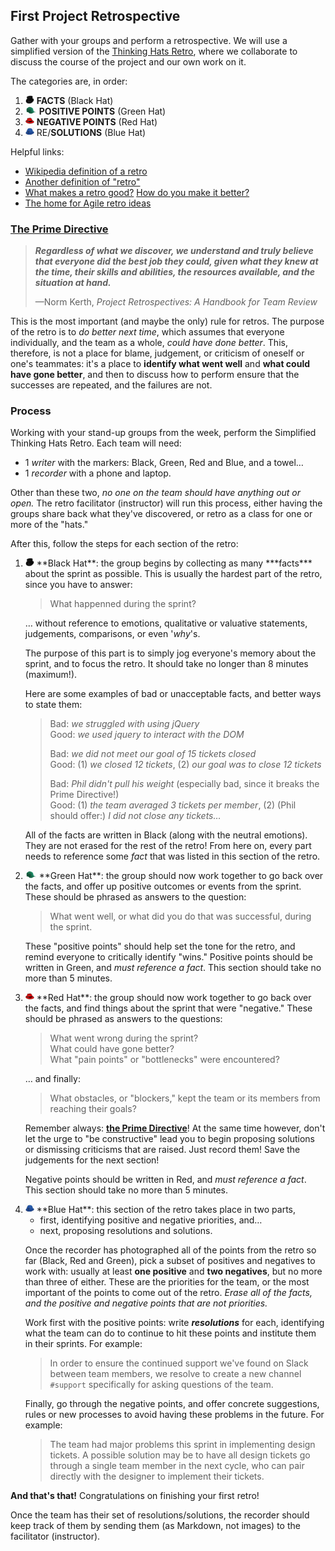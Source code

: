 ## First Project Retrospective

Gather with your groups and perform a retrospective. We will use a 
simplified version of the [Thinking Hats Retro][thinking-hats], where we
collaborate to discuss the course of the project and our own work on it.

The categories are, in order:

1. <img src="assets/black-hat.jpg" height="14px"> **FACTS** (Black Hat)
2. <img src="assets/green-hat.jpg" height="14px"> **POSITIVE POINTS** (Green Hat)
3. <img src="assets/red-hat.png" height="14px">   **NEGATIVE POINTS** (Red Hat)
4. <img src="assets/blue-hat.jpg" height="14px">  RE/**SOLUTIONS** (Blue Hat)

Helpful links:

- [Wikipedia definition of a retro][wiki-def]
- [Another definition of "retro"][retro-def]
- [What makes a retro good?][better-retro] [How do you make it better?][better-atlas]
- [The home for Agile retro ideas][retros]

### [The Prime Directive][prime-directive]

> ***Regardless of what we discover, we understand and truly believe 
> that everyone did the best job they could, given what they knew at the
> time, their skills and abilities, the resources available, and the 
> situation at hand.***
>
> —Norm Kerth, *Project Retrospectives: A Handbook for Team Review*

This is the most important (and maybe the only) rule for retros. The
purpose of the retro is to *do better next time*, which assumes that
everyone individually, and the team as a whole, *could have done better*.
This, therefore, is not a place for blame, judgement, or criticism of 
oneself or one's teammates: it's a place to **identify what went well** 
and **what could have gone better**, and then to discuss how to perform 
ensure that the successes are repeated, and the failures are not.

### Process

Working with your stand-up groups from the week, perform the Simplified
Thinking Hats Retro. Each team will need:

- 1 *writer* with the markers: Black, Green, Red and Blue, and a towel…
- 1 *recorder* with a phone and laptop.

Other than these two, *no one on the team should have anything out or 
open.* The retro facilitator (instructor) will run this process, either 
having the groups share back what they've discovered, or retro as a 
class for one or more of the "hats."

After this, follow the steps for each section of the retro:

1.  <img src="assets/black-hat.jpg" height="14px">
    **Black Hat**: the group begins by collecting as many
    ***facts*** about the sprint as possible. This is usually the
    hardest part of the retro, since you have to answer: 

    > What happenned during the sprint?

    … without reference to emotions, qualitative or valuative 
    statements, judgements, comparisons, or even '*why*'s.

    The purpose of this part is to simply jog everyone's memory about
    the sprint, and to focus the retro. It should take no longer than 8
    minutes (maximum!).

    Here are some examples of bad or unacceptable facts, and better ways
    to state them:

    > Bad: *we struggled with using jQuery*   
    > Good: *we used jquery to interact with the DOM*   
    > 
    > Bad: *we did not meet our goal of 15 tickets closed*   
    > Good: (1) *we closed 12 tickets*, 
    >       (2) *our goal was to close 12 tickets*   
    > 
    > Bad: *Phil didn't pull his weight* (especially bad, since it 
    >      breaks the Prime Directive!)   
    > Good: (1) *the team averaged 3 tickets per member*,
    >       (2) (Phil should offer:) *I did not close any tickets…*   

    All of the facts are written in Black (along with the neutral
    emotions). They are not erased for the rest of the retro! From here 
    on, every part needs to reference some *fact* that was listed in 
    this section of the retro.
2.  <img src="assets/green-hat.jpg" height="14px">
    **Green Hat**: the group should now work together to go back over
    the facts, and offer up positive outcomes or events from the sprint.
    These should be phrased as answers to the question:

    > What went well, or what did you do that was successful, during the
    > sprint.

    These "positive points" should help set the tone for the retro, and
    remind everyone to critically identify "wins." Positive points 
    should be written in Green, and *must reference a fact*. This 
    section should take no more than 5 minutes.
3.  <img src="assets/red-hat.png" height="14px">
    **Red Hat**: the group should now work together to go back over
    the facts, and find things about the sprint that were "negative."
    These should be phrased as answers to the questions:

    > What went wrong during the sprint?   
    > What could have gone better?   
    > What "pain points" or "bottlenecks" were encountered?   
    
    … and finally:

    > What obstacles, or "blockers," kept the team or its members from
    > reaching their goals?

    Remember always: **[the Prime Directive](#the-prime-directive)**! 
    At the same time however, don't let the urge to "be constructive" 
    lead you to begin proposing solutions or dismissing criticisms that 
    are raised. Just record them! Save the judgements for the next 
    section!

    Negative points should be written in Red, and *must reference a 
    fact*. This section should take no more than 5 minutes.
4.  <img src="assets/blue-hat.jpg" height="14px">
    **Blue Hat**: this section of the retro takes place in two parts,

    - first, identifying positive and negative priorities, and…
    - next, proposing resolutions and solutions.

    Once the recorder has photographed all of the points from the retro
    so far (Black, Red and Green), pick a subset of positives and
    negatives to work with: usually at least **one positive** and
    **two negatives**, but no more than three of either. These are the
    priorities for the team, or the most important of the points to
    come out of the retro. *Erase all of the facts, and the positive
    and negative points that are not priorities.*

    Work first with the positive points: write ***resolutions*** for
    each, identifying what the team can do to continue to hit these
    points and institute them in their sprints. For example:

    > In order to ensure the continued support we've found on Slack
    > between team members, we resolve to create a new channel
    > `#support` specifically for asking questions of the team.

    Finally, go through the negative points, and offer concrete
    suggestions, rules or new processes to avoid having these problems
    in the future. For example:

    > The team had major problems this sprint in implementing design
    > tickets. A possible solution may be to have all design tickets
    > go through a single team member in the next cycle, who can
    > pair directly with the designer to implement their tickets.

**And that's that!** Congratulations on finishing your first retro!

Once the team has their set of resolutions/solutions, the recorder should
keep track of them by sending them (as Markdown, not images) to the
facilitator (instructor).

<!--
### Class Resolutions and Solutions

We resolve to:

...

We plan to fix the following problems:

...
-->

<!-- LINKS -->

[wiki-def]:        https://en.wikipedia.org/wiki/Scrum_(software_development)#Sprint_review_and_sprint_retrospective
[retro-def]:       http://www.retrospectives.com/pages/whatIsARetrospective.html
[better-retro]:    http://www.scrumsense.com/blog/retrospectives-makes-retro-good
[better-atlas]:    http://blogs.atlassian.com/2014/12/retrospectives-atlassian/
[retros]:          http://retrospectivewiki.org/index.php?title=Retrospective_Plans
[thinking-hats]:   https://www.google.com/search?q=de%20bono%27s%20six%20thinking%20hats&rct=j
[prime-directive]: http://www.retrospectives.com/pages/retroPrimeDirective.html
